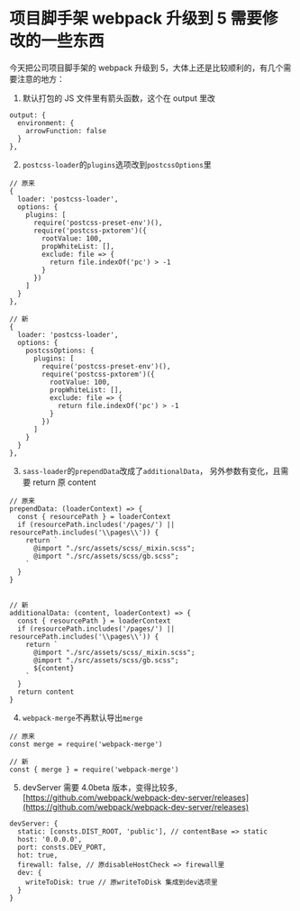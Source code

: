 # 项目脚手架 webpack 升级到 5 需要修改的一些东西

今天把公司项目脚手架的 webpack 升级到 5，大体上还是比较顺利的，有几个需要注意的地方：

1. 默认打包的 JS 文件里有箭头函数，这个在 output 里改

```
output: {
  environment: {
    arrowFunction: false
  }
},
```

2. `postcss-loader`的`plugins`选项改到`postcssOptions`里

```
// 原来
{
  loader: 'postcss-loader',
  options: {
    plugins: [
      require('postcss-preset-env')(),
      require('postcss-pxtorem')({
        rootValue: 100,
        propWhiteList: [],
        exclude: file => {
          return file.indexOf('pc') > -1
        }
      })
    ]
  }
},

// 新
{
  loader: 'postcss-loader',
  options: {
    postcssOptions: {
      plugins: [
        require('postcss-preset-env')(),
        require('postcss-pxtorem')({
          rootValue: 100,
          propWhiteList: [],
          exclude: file => {
            return file.indexOf('pc') > -1
          }
        })
      ]
    }
  }
},
```

3. `sass-loader`的`prependData`改成了`additionalData`， 另外参数有变化，且需要 return 原 content

```
// 原来
prependData: (loaderContext) => {
  const { resourcePath } = loaderContext
  if (resourcePath.includes('/pages/') || resourcePath.includes('\\pages\\')) {
    return `
      @import "./src/assets/scss/_mixin.scss";
      @import "./src/assets/scss/gb.scss";
    `
  }
}


// 新
additionalData: (content, loaderContext) => {
  const { resourcePath } = loaderContext
  if (resourcePath.includes('/pages/') || resourcePath.includes('\\pages\\')) {
    return `
      @import "./src/assets/scss/_mixin.scss";
      @import "./src/assets/scss/gb.scss";
      ${content}
    `
  }
  return content
}
```

4. `webpack-merge`不再默认导出`merge`

```
// 原来
const merge = require('webpack-merge')

// 新
const { merge } = require('webpack-merge')
```

5. devServer 需要 4.0beta 版本，变得比较多, [https://github.com/webpack/webpack-dev-server/releases](https://github.com/webpack/webpack-dev-server/releases)

```
devServer: {
  static: [consts.DIST_ROOT, 'public'], // contentBase => static
  host: '0.0.0.0',
  port: consts.DEV_PORT,
  hot: true,
  firewall: false, // 原disableHostCheck => firewall里
  dev: {
    writeToDisk: true // 原writeToDisk 集成到dev选项里
  }
}
```
